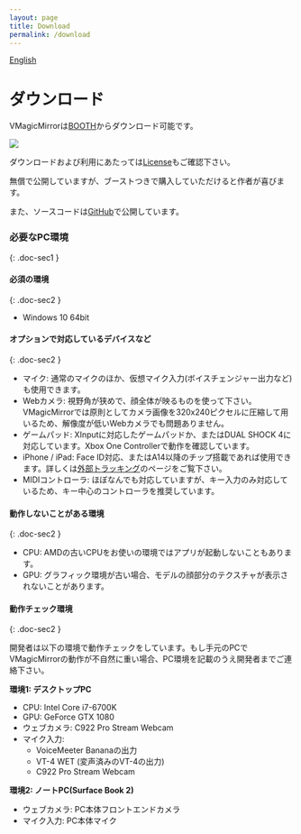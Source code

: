 ```yaml
---
layout: page
title: Download
permalink: /download
---
```


[English](./en/download)

# ダウンロード

VMagicMirrorは[BOOTH](https://booth.pm/ja/items/1272298)からダウンロード可能です。

<a target="_blank" href="https://baku-dreameater.booth.pm/items/1272298/">
  <img src="https://asset.booth.pm/static-images/banner/468x60_02.png">
</a>

ダウンロードおよび利用にあたっては[License](./license)もご確認下さい。

無償で公開していますが、ブーストつきで購入していただけると作者が喜びます。

また、ソースコードは[GitHub](https://github.com/malaybaku/VMagicMirror)で公開しています。

### 必要なPC環境
{: .doc-sec1 }

#### 必須の環境
{: .doc-sec2 }

<div class="doc-ul" markdown="1">

- Windows 10 64bit

</div>

#### オプションで対応しているデバイスなど
{: .doc-sec2 }

<div class="doc-ul" markdown="1">

- マイク: 通常のマイクのほか、仮想マイク入力(ボイスチェンジャー出力など)も使用できます。
- Webカメラ: 視野角が狭めで、顔全体が映るものを使って下さい。VMagicMirrorでは原則としてカメラ画像を320x240ピクセルに圧縮して用いるため、解像度が低いWebカメラでも問題ありません。
- ゲームパッド: XInputに対応したゲームパッドか、またはDUAL SHOCK 4に対応しています。Xbox One Controllerで動作を確認しています。
- iPhone / iPad: Face ID対応、またはA14以降のチップ搭載であれば使用できます。詳しくは[外部トラッキング](./docs/external_tracker)のページをご覧下さい。
- MIDIコントローラ: ほぼなんでも対応していますが、キー入力のみ対応しているため、キー中心のコントローラを推奨しています。

</div>

#### 動作しないことがある環境
{: .doc-sec2 }

<div class="doc-ul" markdown="1">

- CPU: AMDの古いCPUをお使いの環境ではアプリが起動しないこともあります。
- GPU: グラフィック環境が古い場合、モデルの顔部分のテクスチャが表示されないことがあります。

</div>

#### 動作チェック環境
{: .doc-sec2 }

開発者は以下の環境で動作チェックをしています。もし手元のPCでVMagicMirrorの動作が不自然に重い場合、PC環境を記載のうえ開発者までご連絡下さい。

**環境1: デスクトップPC**

<div class="doc-ul" markdown="1">

- CPU: Intel Core i7-6700K
- GPU: GeForce GTX 1080
- ウェブカメラ: C922 Pro Stream Webcam
- マイク入力:
    - VoiceMeeter Bananaの出力
    - VT-4 WET (変声済みのVT-4の出力)
    - C922 Pro Stream Webcam

</div>

**環境2: ノートPC(Surface Book 2)**

<div class="doc-ul" markdown="1">

- ウェブカメラ: PC本体フロントエンドカメラ
- マイク入力: PC本体マイク

</div>
